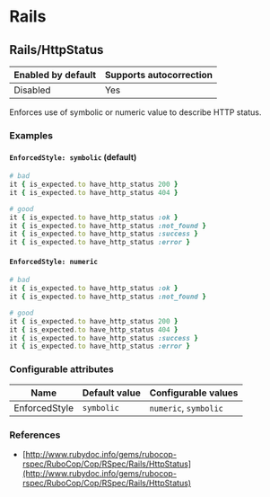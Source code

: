 # Rails

## Rails/HttpStatus

Enabled by default | Supports autocorrection
--- | ---
Disabled | Yes

Enforces use of symbolic or numeric value to describe HTTP status.

### Examples

#### `EnforcedStyle: symbolic` (default)

```ruby
# bad
it { is_expected.to have_http_status 200 }
it { is_expected.to have_http_status 404 }

# good
it { is_expected.to have_http_status :ok }
it { is_expected.to have_http_status :not_found }
it { is_expected.to have_http_status :success }
it { is_expected.to have_http_status :error }
```
#### `EnforcedStyle: numeric`

```ruby
# bad
it { is_expected.to have_http_status :ok }
it { is_expected.to have_http_status :not_found }

# good
it { is_expected.to have_http_status 200 }
it { is_expected.to have_http_status 404 }
it { is_expected.to have_http_status :success }
it { is_expected.to have_http_status :error }
```

### Configurable attributes

Name | Default value | Configurable values
--- | --- | ---
EnforcedStyle | `symbolic` | `numeric`, `symbolic`

### References

* [http://www.rubydoc.info/gems/rubocop-rspec/RuboCop/Cop/RSpec/Rails/HttpStatus](http://www.rubydoc.info/gems/rubocop-rspec/RuboCop/Cop/RSpec/Rails/HttpStatus)
